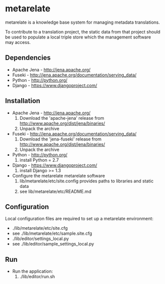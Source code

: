 metarelate
===========

metarelate is a knowledge base system for managing metadata translations.

To contribute to a translation project, the static data from that project should be used to populate a local triple store which the management software may access. 

Dependencies
------------
* Apache Jena - http://jena.apache.org/
* Fuseki - http://jena.apache.org/documentation/serving_data/
* Python - http://python.org/
* Django - https://www.djangoproject.com/

Installation
------------

* Apache Jena - http://jena.apache.org/
    1. Download the 'apache-jena' release from http://www.apache.org/dist/jena/binaries/
    2. Unpack the archive
* Fuseki - http://jena.apache.org/documentation/serving_data/
    1. Download the 'jena-fuseki' release from http://www.apache.org/dist/jena/binaries/
    2. Unpack the archive
* Python - http://python.org/
    1. install Python = 2.7
* Django - https://www.djangoproject.com/
    1. install Django >= 1.3
* Configure the metarelate metarelate software
    1. lib/metarelate/etc/site.config provides paths to libraries and static data
    2. see lib/metarelate/etc/README.md

Configuration
-------------

Local configuration files are required to set up a metarelate environment:

* ./lib/metarelate/etc/site.cfg
 * see ./lib/metarelate/etc/sample.site.cfg
* ./lib/editor/settings_local.py
 * see ./lib/editor/sample_settings_local.py

Run
---

* Run the application:
    1. ./lib/editor/run.sh


